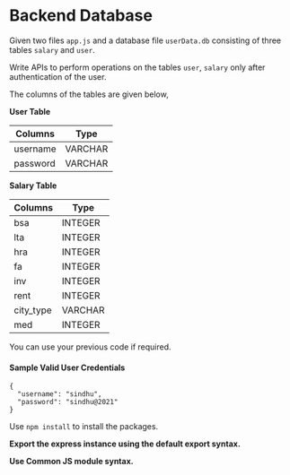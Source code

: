 # Backend Database

Given two files `app.js` and a database file `userData.db` consisting of three tables `salary` and `user`.

Write APIs to perform operations on the tables `user`, `salary` only after authentication of the user.

The columns of the tables are given below,

**User Table**

| Columns    | Type    |
| ---------- | ------- |
| username   | VARCHAR |
| password   | VARCHAR |


**Salary Table**

| Columns       | Type    |
| ------------- | ------- |
| bsa           | INTEGER |
| lta           |INTEGER  |
| hra           | INTEGER |
| fa            | INTEGER |
| inv           | INTEGER |
| rent          | INTEGER |
| city_type     | VARCHAR |
| med           | INTEGER |

You can use your previous code if required.

#### Sample Valid User Credentials

```
{
  "username": "sindhu",
  "password": "sindhu@2021"
}
```


Use `npm install` to install the packages.

**Export the express instance using the default export syntax.**

**Use Common JS module syntax.**
